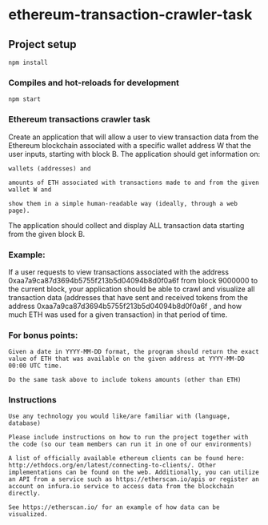 # ethereum-transaction-crawler-task

## Project setup

```
npm install
```

### Compiles and hot-reloads for development

```
npm start
```

### Ethereum transactions crawler task

Create an application that will allow a user to view transaction data from the Ethereum blockchain associated with a specific wallet address W that the user inputs, starting with block B. The application should get information on:

    wallets (addresses) and

    amounts of ETH associated with transactions made to and from the given wallet W and

    show them in a simple human-readable way (ideally, through a web page).

The application should collect and display ALL transaction data starting from the given block B.

### Example:

If a user requests to view transactions associated with the address 0xaa7a9ca87d3694b5755f213b5d04094b8d0f0a6f from block 9000000 to the current block, your application should be able to crawl and visualize all transaction data (addresses that have sent and received tokens from the address 0xaa7a9ca87d3694b5755f213b5d04094b8d0f0a6f , and how much ETH was used for a given transaction) in that period of time.

### For bonus points:

    Given a date in YYYY-MM-DD format, the program should return the exact value of ETH that was available on the given address at YYYY-MM-DD 00:00 UTC time.

    Do the same task above to include tokens amounts (other than ETH)

### Instructions

    Use any technology you would like/are familiar with (language, database)

    Please include instructions on how to run the project together with the code (so our team members can run it in one of our environments)

    A list of officially available ethereum clients can be found here: http://ethdocs.org/en/latest/connecting-to-clients/. Other implementations can be found on the web. Additionally, you can utilize an API from a service such as https://etherscan.io/apis or register an account on infura.io service to access data from the blockchain directly.

    See https://etherscan.io/ for an example of how data can be visualized.
